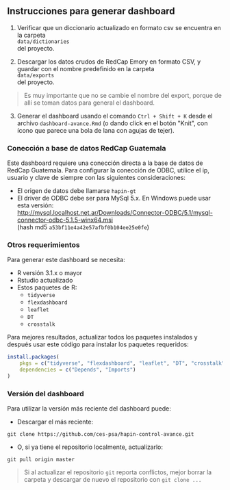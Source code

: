 ## Instrucciones para generar dashboard

1. Verificar que un diccionario actualizado en formato csv se encuentra en la
carpeta  
`data/dictionaries`  
del proyecto.

2. Descargar los datos crudos de RedCap Emory en formato CSV,
y guardar con el nombre predefinido en la carpeta  
`data/exports`  
del proyecto.

> Es muy importante que no se cambie el nombre del export, porque de allí se toman datos para general el dashboard.

3. Generar el dashboard usando el comando `Ctrl + Shift + K` desde el archivo
`dashboard-avance.Rmd` (o dando click en el botón "Knit", con ícono que parece
una bola de lana con agujas de tejer).


### Conección a base de datos RedCap Guatemala

Este dashboard requiere una conección directa a la base de datos de RedCap
Guatemala.
Para configurar la conección de ODBC, utilice el ip, usuario y clave de siempre
con las siguientes consideraciones:

- El origen de datos debe llamarse `hapin-gt`
- El driver de ODBC debe ser para MySql 5.x.
En Windows puede usar esta versión:  
http://mysql.localhost.net.ar/Downloads/Connector-ODBC/5.1/mysql-connector-odbc-5.1.5-winx64.msi  
(hash md5 `a53bf11e4a42e57afbf0b104ee25e0fe`)


### Otros requerimientos

Para generar este dashboard se necesita:

- R versión 3.1.x o mayor
- Rstudio actualizado
- Estos paquetes de R:
    + `tidyverse`
    + `flexdashboard`
    + `leaflet`
    + `DT`
    + `crosstalk`

Para mejores resultados, actualizar todos los paquetes instalados y después
usar este código para instalar los paquetes requeridos:

```r
install.packages(
    pkgs = c("tidyverse", "flexdashboard", "leaflet", "DT", "crosstalk"),
    dependencies = c("Depends", "Imports")
)
```


### Versión del dashboard

Para utilizar la versión más reciente del dashboard puede:

- Descargar el más reciente:

```
git clone https://github.com/ces-psa/hapin-control-avance.git
```

- O, si ya tiene el repositorio localmente, actualizarlo:

```
git pull origin master
```

> Si al actualizar el repositorio `git` reporta conflictos, mejor borrar la
carpeta y descargar de nuevo el repositorio con `git clone ...`
